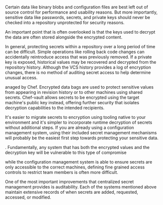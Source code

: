 Certain data like binary blobs and configuration files are best left out of source control for performance and usability reasons. But more importantly, sensitive data like passwords, secrets, and private keys should never be checked into a repository unprotected for security reasons.

An important point that is often overlooked is that the keys used to decrypt the data are often stored alongside the encrypted content.

In general, protecting secrets within a repository over a long period of time can be difficult. Simple operations like rolling back code changes can accidentally reintroduce access that was previously removed. If a private key is exposed, historical values may be recovered and decrypted from the repository history. Although the VCS history provides a log of encryption changes, there is no method of auditing secret access to help determine unusual access.

anaged by Chef. Encrypted data bags are used to protect sensitive values from appearing in revision history or to other machines using shared secrets. Chef-vault allows secrets to be encrypted using the target machine's public key instead, offering further security that isolates decryption capabilities to the intended recipients.

It's easier to migrate secrets to encryption using tooling native to your environment and it's simpler to incorporate runtime decryption of secrets without additional steps. If you are already using a configuration management system, using their included secret management mechanisms will probably be the easiest first step towards protecting your sensitive data.

. Fundamentally, any system that has both the encrypted values and the decryption key will be vulnerable to this type of compromise

while the configuration management system is able to ensure secrets are only accessible to the correct machines, defining fine grained access controls to restrict team members is often more difficult.

One of the most important improvements that centralized secret management provides is auditability. Each of the systems mentioned above maintain extensive records of when secrets are added, requested, accessed, or modified.


